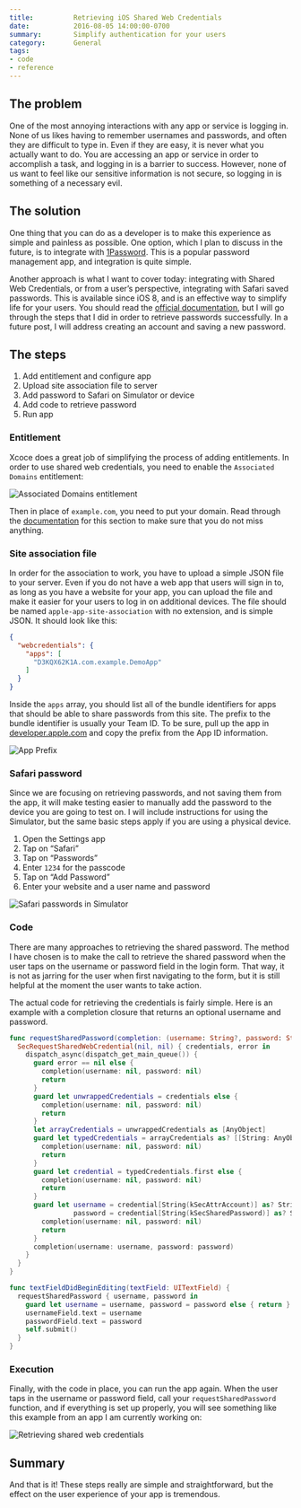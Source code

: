 ```yaml
---
title:          Retrieving iOS Shared Web Credentials
date:           2016-08-05 14:00:00-0700
summary:        Simplify authentication for your users
category:       General
tags:
- code
- reference
---
```


## The problem
One of the most annoying interactions with any app or service is logging in. None of us likes having to remember usernames and passwords, and often they are difficult to type in. Even if they are easy, it is never what you actually want to do. You are accessing an app or service in order to accomplish a task, and logging in is a barrier to success. However, none of us want to feel like our sensitive information is not secure, so logging in is something of a necessary evil.

## The solution
One thing that you can do as a developer is to make this experience as simple and painless as possible. One option, which I plan to discuss in the future, is to integrate with [1Password](https://1password.com/). This is a popular password management app, and integration is quite simple.

Another approach is what I want to cover today: integrating with Shared Web Credentials, or from a user’s perspective, integrating with Safari saved passwords. This is available since iOS 8, and is an effective way to simplify life for your users. You should read the [official documentation](https://developer.apple.com/library/ios/documentation/Security/Reference/SharedWebCredentialsRef/), but I will go through the steps that I did in order to retrieve passwords successfully. In a future post, I will address creating an account and saving a new password.

## The steps
1. Add entitlement and configure app
1. Upload site association file to server
1. Add password to Safari on Simulator or device
1. Add code to retrieve password
1. Run app


### Entitlement
Xcoce does a great job of simplifying the process of adding entitlements. In order to use shared web credentials, you need to enable the `Associated Domains` entitlement:

![Associated Domains entitlement](/images/posts/associated-domains.png)

Then in place of `example.com`, you need to put your domain. Read through the [documentation](https://developer.apple.com/library/ios/documentation/Security/Reference/SharedWebCredentialsRef/#//apple_ref/doc/uid/TP40014989-CH1-DontLinkElementID_5) for this section to make sure that you do not miss anything.


### Site association file
In order for the association to work, you have to upload a simple JSON file to your server. Even if you do not have a web app that users will sign in to, as long as you have a website for your app, you can upload the file and make it easier for your users to log in on additional devices. The file should be named `apple-app-site-association` with no extension, and is simple JSON. It should look like this:

```json
{
  "webcredentials": {
    "apps": [
      "D3KQX62K1A.com.example.DemoApp"
    ]
  }
}
```

Inside the `apps` array, you should list all of the bundle identifiers for apps that should be able to share passwords from this site. The prefix to the bundle identifier is usually your Team ID. To be sure, pull up the app in [developer.apple.com](https://developer.apple.com/account/ios/identifier/bundle) and copy the prefix from the App ID information.

![App Prefix](/images/posts/app-prefix.png)


### Safari password
Since we are focusing on retrieving passwords, and not saving them from the app, it will make testing easier to manually add the password to the device you are going to test on. I will include instructions for using the Simulator, but the same basic steps apply if you are using a physical device.

1. Open the Settings app
1. Tap on “Safari”
1. Tap on “Passwords”
1. Enter `1234` for the passcode
1. Tap on “Add Password”
1. Enter your website and a user name and password

![Safari passwords in Simulator](/images/posts/safari-passwords.jpg)


### Code
There are many approaches to retrieving the shared password. The method I have chosen is to make the call to retrieve the shared password when the user taps on the username or password field in the login form. That way, it is not as jarring for the user when first navigating to the form, but it is still helpful at the moment the user wants to take action.

The actual code for retrieving the credentials is fairly simple. Here is an example with a completion closure that returns an optional username and password.

```swift
func requestSharedPassword(completion: (username: String?, password: String?) -> ()) {
  SecRequestSharedWebCredential(nil, nil) { credentials, error in
    dispatch_async(dispatch_get_main_queue()) {
      guard error == nil else {
        completion(username: nil, password: nil)
        return
      }
      guard let unwrappedCredentials = credentials else {
        completion(username: nil, password: nil)
        return
      }
      let arrayCredentials = unwrappedCredentials as [AnyObject]
      guard let typedCredentials = arrayCredentials as? [[String: AnyObject]] else {
        completion(username: nil, password: nil)
        return
      }
      guard let credential = typedCredentials.first else {
        completion(username: nil, password: nil)
        return
      }
      guard let username = credential[String(kSecAttrAccount)] as? String,
                password = credential[String(kSecSharedPassword)] as? String else {
        completion(username: nil, password: nil)
        return
      }
      completion(username: username, password: password)
    }
  }
}

func textFieldDidBeginEditing(textField: UITextField) {
  requestSharedPassword { username, password in
    guard let username = username, password = password else { return }
    usernameField.text = username
    passwordField.text = password
    self.submit()
  }
}
```


### Execution
Finally, with the code in place, you can run the app again. When the user taps in the username or password field, call your `requestSharedPassword` function, and if everything is set up properly, you will see something like this example from an app I am currently working on:

![Retrieving shared web credentials](/images/posts/shared-credentials.png)


## Summary
And that is it! These steps really are simple and straightforward, but the effect on the user experience of your app is tremendous.
